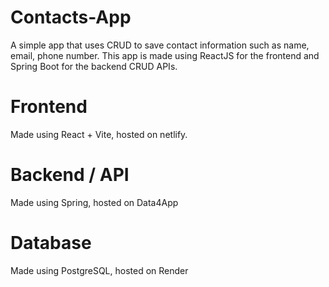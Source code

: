 # Contacts-App
A simple app that uses CRUD to save contact information such as name, email, phone number. This app is made using ReactJS for the frontend and Spring Boot for the backend CRUD APIs.

# Frontend
Made using React + Vite, hosted on netlify.

# Backend / API
Made using Spring, hosted on Data4App

# Database
Made using PostgreSQL, hosted on Render
